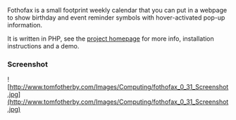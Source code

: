 Fothofax is a small footprint weekly calendar that you can put in a webpage to show birthday and event reminder symbols with hover-activated pop-up information.

It is written in PHP, see the [project homepage](http://www.tomfotherby.com/Websites/FothoFax/FothoFax/index.php) for more info, installation instructions and a demo.

### Screenshot ###
![http://www.tomfotherby.com/Images/Computing/fothofax_0_31_Screenshot.jpg](http://www.tomfotherby.com/Images/Computing/fothofax_0_31_Screenshot.jpg)